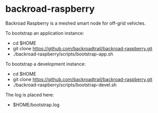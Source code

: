 # backroad-raspberry
Backroad Raspberry is a meshed smart node for off-grid vehicles.

To bootstrap an application instance:
  * cd $HOME
  * git clone https://github.com/backroadtrail/backroad-raspberry.git
  * ./backroad-raspberry/scripts/bootstrap-app.sh

To bootstrap a development instance:
  * cd $HOME
  * git clone https://github.com/backroadtrail/backroad-raspberry.git
  * ./backroad-raspberry/scripts/bootstrap-devel.sh

The log is placed here:
  * $HOME/bootstrap.log

